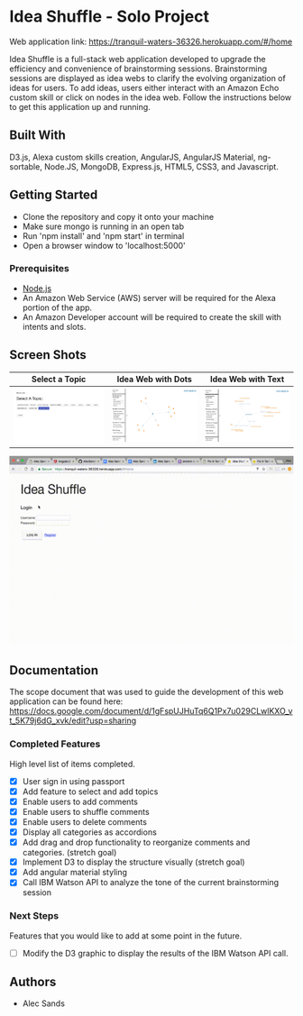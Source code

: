 # Idea Shuffle - Solo Project

Web application link: https://tranquil-waters-36326.herokuapp.com/#/home

Idea Shuffle is a full-stack web application developed to upgrade the efficiency and convenience of brainstorming sessions.  Brainstorming sessions are displayed as idea webs to clarify the evolving organization of ideas for users.  To add ideas, users either interact with an Amazon Echo custom skill or click on nodes in the idea web.  Follow the instructions below to get this application up and running.

## Built With

D3.js, Alexa custom skills creation, AngularJS, AngularJS Material, ng-sortable, Node.JS, MongoDB, Express.js, HTML5, CSS3, and Javascript.

## Getting Started

- Clone the repository and copy it onto your machine
- Make sure mongo is running in an open tab
- Run 'npm install' and 'npm start' in terminal
- Open a browser window to 'localhost:5000'

### Prerequisites

- [Node.js](https://nodejs.org/en/)
- An Amazon Web Service (AWS) server will be required for the Alexa portion of the app.
- An Amazon Developer account will be required to create the skill with intents and slots.


## Screen Shots

Select a Topic                     |  Idea Web with Dots           |  Idea Web with Text
:---------------------------------:|:-----------------------------:|:----------------------------:
![](screenshots/topicselect.jpeg)  |  ![](screenshots/dotweb.jpeg) |  ![](screenshots/textweb.jpeg)

![](screenshots/ideashuffle.gif)

## Documentation

The scope document that was used to guide the development of this web application can be found here: https://docs.google.com/document/d/1gFspUJHuTq6Q1Px7u029CLwlKXO_vt_5K79j6dG_xvk/edit?usp=sharing

### Completed Features

High level list of items completed.

- [x] User sign in using passport
- [x] Add feature to select and add topics
- [x] Enable users to add comments
- [x] Enable users to shuffle comments
- [x] Enable users to delete comments
- [x] Display all categories as accordions
- [x] Add drag and drop functionality to reorganize comments and categories. (stretch goal)
- [x] Implement D3 to display the structure visually (stretch goal)
- [x] Add angular material styling
- [x] Call IBM Watson API to analyze the tone of the current brainstorming session

### Next Steps

Features that you would like to add at some point in the future.

- [ ] Modify the D3 graphic to display the results of the IBM Watson API call.

<!-- ## Deployment

Add additional notes about how to deploy this on a live system -->

## Authors

* Alec Sands
